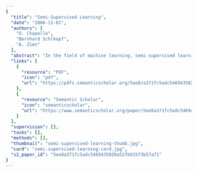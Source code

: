 ```yaml
---
{
  "title": "Semi-Supervised Learning",
  "date": "2006-11-01",
  "authors": [
    "O. Chapelle",
    "Bernhard Schlkopf",
    "A. Zien"
  ],
  "abstract": "In the field of machine learning, semi-supervised learning (SSL) occupies the middle ground, between supervised learning (in which all training examples are labeled) and unsupervised learning (in which no label data are given). Interest in SSL has increased in recent years, particularly because of application domains in which unlabeled data are plentiful, such as images, text, and bioinformatics. This first comprehensive overview of SSL presents state-of-the-art algorithms, a taxonomy of the field, selected applications, benchmark experiments, and perspectives on ongoing and future research. Semi-Supervised Learning first presents the key assumptions and ideas underlying the field: smoothness, cluster or low-density separation, manifold structure, and transduction. The core of the book is the presentation of SSL methods, organized according to algorithmic strategies. After an examination of generative models, the book describes algorithms that implement the low-density separation assumption, graph-based methods, and algorithms that perform two-step learning. The book then discusses SSL applications and offers guidelines for SSL practitioners by analyzing the results of extensive benchmark experiments. Finally, the book looks at interesting directions for SSL research. The book closes with a discussion of the relationship between semi-supervised learning and transduction. Adaptive Computation and Machine Learning series",
  "links": [
    {
      "resource": "PDF",
      "icon": "pdf",
      "url": "https://pdfs.semanticscholar.org/5ee8/a371fc5adc5469435020a52fb815f3b57a71.pdf"
    },
    {
      "resource": "Semantic Scholar",
      "icon": "semanticscholar",
      "url": "https://www.semanticscholar.org/paper/5ee8a371fc5adc5469435020a52fb815f3b57a71"
    }
  ],
  "supervision": [],
  "tasks": [],
  "methods": [],
  "thumbnail": "semi-supervised-learning-thumb.jpg",
  "card": "semi-supervised-learning-card.jpg",
  "s2_paper_id": "5ee8a371fc5adc5469435020a52fb815f3b57a71"
}
---
```


